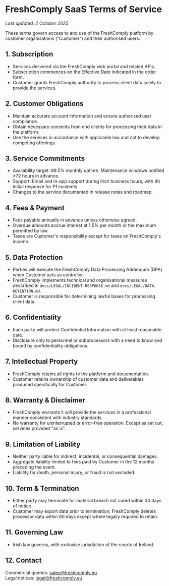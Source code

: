 # FreshComply SaaS Terms of Service

_Last updated: 2 October 2025_

These terms govern access to and use of the FreshComply platform by customer organisations ("Customer") and their authorised users.

## 1. Subscription
- Services delivered via the FreshComply web portal and related APIs.
- Subscription commences on the Effective Date indicated in the order form.
- Customer grants FreshComply authority to process client data solely to provide the services.

## 2. Customer Obligations
- Maintain accurate account information and ensure authorised user compliance.
- Obtain necessary consents from end clients for processing their data in the platform.
- Use the services in accordance with applicable law and not to develop competing offerings.

## 3. Service Commitments
- Availability target: 99.5% monthly uptime. Maintenance windows notified ≥72 hours in advance.
- Support: Email and in-app support during Irish business hours, with 4h initial response for P1 incidents.
- Changes to the service documented in release notes and roadmap.

## 4. Fees & Payment
- Fees payable annually in advance unless otherwise agreed.
- Overdue amounts accrue interest at 1.5% per month or the maximum permitted by law.
- Taxes are Customer's responsibility except for taxes on FreshComply's income.

## 5. Data Protection
- Parties will execute the FreshComply Data Processing Addendum (DPA) when Customer acts as controller.
- FreshComply implements technical and organisational measures described in `docs/LEGAL/INCIDENT-RESPONSE.md` and `docs/LEGAL/DATA-RETENTION.md`.
- Customer is responsible for determining lawful bases for processing client data.

## 6. Confidentiality
- Each party will protect Confidential Information with at least reasonable care.
- Disclosure only to personnel or subprocessors with a need to know and bound by confidentiality obligations.

## 7. Intellectual Property
- FreshComply retains all rights to the platform and documentation.
- Customer retains ownership of customer data and deliverables produced specifically for Customer.

## 8. Warranty & Disclaimer
- FreshComply warrants it will provide the services in a professional manner consistent with industry standards.
- No warranty for uninterrupted or error-free operation. Except as set out, services provided "as is".

## 9. Limitation of Liability
- Neither party liable for indirect, incidental, or consequential damages.
- Aggregate liability limited to fees paid by Customer in the 12 months preceding the event.
- Liability for death, personal injury, or fraud is not excluded.

## 10. Term & Termination
- Either party may terminate for material breach not cured within 30 days of notice.
- Customer may export data prior to termination; FreshComply deletes processor data within 60 days except where legally required to retain.

## 11. Governing Law
- Irish law governs, with exclusive jurisdiction of the courts of Ireland.

## 12. Contact
Commercial queries: sales@freshcomply.eu  
Legal notices: legal@freshcomply.eu

